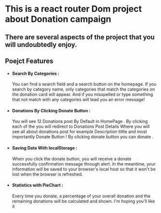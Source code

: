 # This is a react router Dom project about Donation campaign

## There are several aspects of the project that you will undoubtedly enjoy.

## Poejct Features

- #### Search By Categories :

  You can find a search field and a search button on the homepage. If you search by category name, only categories that match the categories on the donation card will appear. And if you misspelled or type something that not match with any categories will lead you an error message!

- #### Donations By Clicking Donate Button :

  You will see 12 Donations post By Default in HomePage . By clicking each of the you will redirect to Donations Post Details Where you will see all about donations post for example Description tittle and most importantly Donate Button ! By clicking donate button you can donate .

- #### Saving Data With localStorage :

  When you click the donate button, you will receive a donate successfully confirmation message through alert. In the meantime, your information will be saved to your browser's local host so that it won't be lost when the browser is refreshed.

- #### Statistics with PieChart :
  Every time you donate, a percentage of your overall donation and the remaining donations will be calculated and shown. I'm hoping you'll like it
